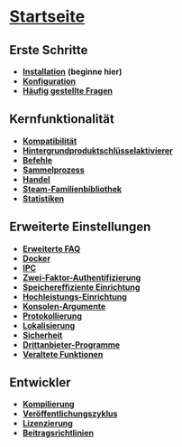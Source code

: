 # **[Startseite](https://github.com/JustArchi/ArchiSteamFarm/wiki/Home)**

## Erste Schritte

* **[Installation](https://github.com/JustArchi/ArchiSteamFarm/wiki/Setting-up-de-DE)** **(beginne hier)**
* **[Konfiguration](https://github.com/JustArchi/ArchiSteamFarm/wiki/Configuration)**
* **[Häufig gestellte Fragen](https://github.com/JustArchi/ArchiSteamFarm/wiki/FAQ)**

## Kernfunktionalität

* **[Kompatibilität](https://github.com/JustArchi/ArchiSteamFarm/wiki/Compatibility)**
* **[Hintergrundproduktschlüsselaktivierer](https://github.com/JustArchi/ArchiSteamFarm/wiki/Background-games-redeemer)**
* **[Befehle](https://github.com/JustArchi/ArchiSteamFarm/wiki/Commands)**
* **[Sammelprozess](https://github.com/JustArchi/ArchiSteamFarm/wiki/Performance)**
* **[Handel](https://github.com/JustArchi/ArchiSteamFarm/wiki/Trading)**
* **[Steam-Familienbibliothek](https://github.com/JustArchi/ArchiSteamFarm/wiki/Steam-Family-Sharing)**
* **[Statistiken](https://github.com/JustArchi/ArchiSteamFarm/wiki/Statistics)**

## Erweiterte Einstellungen

* **[Erweiterte FAQ](https://github.com/JustArchi/ArchiSteamFarm/wiki/Extended-FAQ)**
* **[Docker](https://github.com/JustArchi/ArchiSteamFarm/wiki/Docker)**
* **[IPC](https://github.com/JustArchi/ArchiSteamFarm/wiki/IPC)**
* **[Zwei-Faktor-Authentifizierung](https://github.com/JustArchi/ArchiSteamFarm/wiki/Two-factor-authentication)**
* **[Speichereffiziente Einrichtung](https://github.com/JustArchi/ArchiSteamFarm/wiki/Low-memory-setup)**
* **[Hochleistungs-Einrichtung](https://github.com/JustArchi/ArchiSteamFarm/wiki/High-performance-setup)**
* **[Konsolen-Argumente](https://github.com/JustArchi/ArchiSteamFarm/wiki/Command-line-arguments)**
* **[Protokollierung](https://github.com/JustArchi/ArchiSteamFarm/wiki/Logging)**
* **[Lokalisierung](https://github.com/JustArchi/ArchiSteamFarm/wiki/Localization)**
* **[Sicherheit](https://github.com/JustArchi/ArchiSteamFarm/wiki/Security)**
* **[Drittanbieter-Programme](https://github.com/JustArchi/ArchiSteamFarm/wiki/Third-party-tools)**
* **[Veraltete Funktionen](https://github.com/JustArchi/ArchiSteamFarm/wiki/Deprecation)**

## Entwickler

* **[Kompilierung](https://github.com/JustArchi/ArchiSteamFarm/wiki/Compilation)**
* **[Veröffentlichungszyklus](https://github.com/JustArchi/ArchiSteamFarm/wiki/Release-cycle)**
* **[Li­zen­zie­rung](https://github.com/JustArchi/ArchiSteamFarm/wiki/License)**
* **[Beitragsrichtlinien](https://github.com/JustArchi/ArchiSteamFarm/blob/master/.github/CONTRIBUTING.md)**